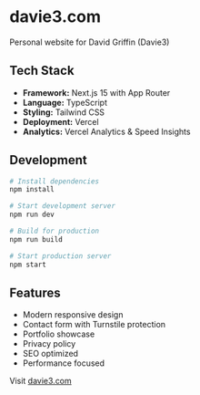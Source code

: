 # davie3.com

Personal website for David Griffin (Davie3)

## Tech Stack

- **Framework:** Next.js 15 with App Router
- **Language:** TypeScript
- **Styling:** Tailwind CSS
- **Deployment:** Vercel
- **Analytics:** Vercel Analytics & Speed Insights

## Development

```bash
# Install dependencies
npm install

# Start development server
npm run dev

# Build for production
npm run build

# Start production server
npm start
```

## Features

- Modern responsive design
- Contact form with Turnstile protection
- Portfolio showcase
- Privacy policy
- SEO optimized
- Performance focused

Visit [davie3.com](https://davie3.com)
